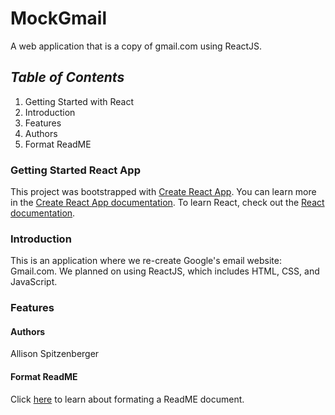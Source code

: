 # **MockGmail**
A web application that is a copy of gmail.com using ReactJS.

## ***Table of Contents***
  1. Getting Started with React
  2. Introduction
  3. Features
  4. Authors
  5. Format ReadME

### Getting Started React App
  This project was bootstrapped with [Create React App](https://github.com/facebook/create-react-app).
  You can learn more in the [Create React App documentation](https://facebook.github.io/create-react-app/docs/getting-started).
  To learn React, check out the [React documentation](https://reactjs.org/).

### Introduction
  This is an application where we re-create Google's email website: Gmail.com. We planned on using ReactJS, which includes HTML, CSS, and JavaScript.

### Features

#### Authors
  Allison Spitzenberger

#### Format ReadME
  Click [here](https://github.com/tchapi/markdown-cheatsheet/blob/master/README.md) to learn about formating a ReadME document.

